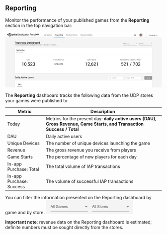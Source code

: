 ## Reporting 

Monitor the performance of your published games from the **Reporting** section in the top navigation bar:

![img](images/image_35.png)

The **Reporting** dashboard tracks the following data from the UDP stores your games were published to:

| Metric                   | Description                                                  |
| ------------------------ | ------------------------------------------------------------ |
| Today                    | Metrics for the present day: **daily active users (DAU), Gross Revenue, Game Starts, and Transaction Success / Total** |
| DAU                      | Daily active users                                           |
| Unique Devices           | The number of unique devices launching the game              |
| Revenue                  | The gross revenue you receive from players                   |
| Game Starts              | The percentage of new players for each day                   |
| In-app Purchase: Total   | The total volume of IAP transactions                         |
| In-app Purchase: Success | The volume of successful IAP transactions                    |

You can filter the information presented on the Reporting dashboard by game and by store.
![img](images/image_36.png)

**Important note**: revenue data on the Reporting dashboard is estimated; definite numbers must be sought directly from the stores.


